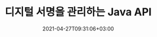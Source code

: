 ---
############################# Static ############################
layout: "product"
date: 2021-04-27T09:31:06+03:00
draft: false

product: "Signature"
product_tag: "signature"
platform: "Java"
platform_tag: "java"

############################# Head ############################
head_title: "Java 디지털 서명 API, PDF Word Excel 이미지에 전자 서명 추가"
head_description: "자바 디지털 서명 API. PDF, Microsoft Word, Excel 스프레드시트, PowerPoint 프레젠테이션 및 이미지 문서 형식에 디지털 서명을 하는 전자 서명 라이브러리입니다."

############################# Header ############################
title: "디지털 서명을 관리하는 Java API"
description: "이미지 및 디지털 문서 파일 형식 서명을 위해 Java 애플리케이션에서 이미지, QR 코드, 바코드, 메타데이터, 텍스트 및 스탬프 유형의 전자 서명을 관리합니다."
button:
    enable: true

############################# SubMenu ############################
submenu:
    enable: true
    
    left:
        img_alt: "GroupDocs.Signature for Java"
        image: "https://www.groupdocs.cloud/templates/groupdocs/images/product-logos/groupdocs-signature-java.png"
        product: "GroupDocs.Signature"
        platform: "Java"

    middle:
        button:
            # button loop
            - link: "#overview"
              text: "개요"

            # button loop
            - link: "#features"
              text: "특징"

            # button loop
            - link: "#support"
              text: "지원하다"

            # button loop
            - link: "https://products.groupdocs.app/signature"
              text: "라이브 데모"

            # button loop
            - link: "https://purchase.groupdocs.com/pricing/signature/java"
              text: "가격"

    right:
        link_download: "https://downloads.groupdocs.com/signature"
        link_learn: "https://docs.groupdocs.com/signature/java/"
        link_buy: "https://purchase.groupdocs.com"

############################# Overview ############################
overview:
    enable: true
    content: |
      Java API용 GroupDocs.Signature를 사용하면 외부 소프트웨어를 설치하지 않고도 지원되는 형식의 디지털 문서에 서명할 수 있는 전자 서명 기능이 있는 Java 응용 프로그램을 개발할 수 있습니다. 이미지, 바코드, QR 코드, 스탬프, 텍스트, 광학 및 메타데이터와 같은 다양한 유형의 전자 서명 조작 및 관리를 지원합니다. Microsoft Office Word, PowerPoint 프레젠테이션, Excel 스프레드시트, 이미지 및 PDF 파일과 같은 모든 전자 비즈니스 문서는 서명 속성을 사용자 지정하여 디지털 서명할 수 있습니다. 귀하의 요구 사항에 따라 그림자, 치수, 정렬 등. 디지털 서명 라이브러리는 단순하고 가벼우며 신규 또는 기존 Java 애플리케이션 내에서 쉽게 통합할 수 있는 단일 DLL 파일로 구성됩니다.  

      GroupDocs.Signature for Java API를 통해 시스템에서 등록된 모든 인증서를 로드하거나 단순 및 고급 검색을 사용하여 기존 서명을 찾을 수 있습니다. 일반 서명 속성(텍스트 크기, 불투명도, 회전, 확인, 글꼴 속성, 색상 옵션, 페이지 번호, 너비, 상단, 왼쪽 등)을 지정하고 다양한 전자 서명 유형 구현 지원을 지정하여 암호로 보호된 문서 작업 옵션을 통해 신뢰할 수 있습니다. 디지털 문서를 위한 전자 서명 관리 솔루션입니다.  

      Java용 GroupDocs.Signature는 모든 Java 버전과 호환되며 Java 런타임을 실행할 수 있는 널리 사용되는 운영 체제(Windows, Linux, MacOS)를 지원합니다.
    tabs:
      enable: true
      
      ## TAB ONE ##
      tab_one:
        description: |
          다음은 Java용 GroupDocs.Signature 기능의 개요입니다.
      
        right:
          enable: true
          icon: "fab fa-html5"
          title: "서명 유형"
          content: |
            * 텍스트 서명
            * 이미지 서명
            * 디지털 서명
            * QR 코드 서명
            * 바코드 서명
            * 스탬프 서명
            * 양식 필드 서명
      
      ## TAB TWO ##
      tab_two:
        description: |
          Java 전자 서명 API는 아래와 같은 다양한 문서 파일 형식을 지원합니다. [지원되는 문서 형식.](https://docs.groupdocs.com/signature/java/supported-document-formats/)

        left:
          enable: true
          table:
            # table loop
            - title: "Microsoft Office"
              content: |
                * **Word:** DOC, DOCX, DOCM, DOT, DOTX, DOTM, RTF, TXT
                * **Excel:** XLS, XLSX, XLSM, XLSB, XLTM, XLT, XLTM, XLTX, XLAM, SXC, SpreadsheetML
                * **PowerPoint:** PPT, PPTX, PPS, PPSX, PPSM, POT, POTM, POTX, PPTM

        right:
          enable: true
          table:
            # table loop
            - title: "Images & Other Formats"
              content: |
                * **이미지**: JPG, BMP, PNG, TIFF, GIF, DCM, WEBP
                * **OpenDocument**: ODT, OTT, OTS, ODS, ODP, OTP, ODG
                * **Jpeg2000**: JP2, JPF, JPX, J2K, J2C, JPM
                * **메타파일**: EMF, WMF, CMX
                * **가지고 다닐 수 있는**: PDF
                * **확장 가능한 벡터 그래픽**: CDR, SVG
                * **Adobe Photoshop**: PSD
                * **기타**: DJVU

      ## TAB THREE ##
      tab_three:
        description: |
          Java용 GroupDocs.Signature는 다음 운영 체제, 프레임워크 및 패키지 관리자를 지원합니다.
        
        left:
          enable: true
          table:
            # table loop
            - icon: "fab fa-windows"
              title: "운영체제"
              content: |
                * Microsoft Windows Desktop
                * Microsoft Windows Server
                * Linux
                * MacOS

            # table loop
            - icon: "fas fa-code"
              title: "지원되는 프레임워크"
              content: |
                * Java 7 (1.7) and above

        right:
          enable: true
          table:
            # table loop
            - icon: "fas fa-cogs"
              title: "개발 환경"
              content: |
                * NetBeans
                * IntelliJ IDEA
                * Eclipse
            # table loop
            - icon: "fas fa-tools"
              title: "빌드 자동화 도구"
              content: |
                * Maven

############################# Features ############################
features:
    enable: true
    title: "Java용 GroupDocs.Signature 기능"

    feature:
      # feature loop
      - icon: "fas fa-copy"
        content: "지원되는 문서 형식에서 전자 서명 생성, 읽기, 수정, 숨기기 및 삭제"

      # feature loop
      - icon: "fas fa-eye"
        content: "스트림, 상대 경로 또는 절대 경로에서 서명된 문서에 액세스"

      # feature loop
      - icon: "fas fa-bolt"
        content: "문서, 스프레드시트, 프리젠테이션, 이미지 및 PDF 파일에 텍스트 서명 적용"
      
      # feature loop
      - icon: "fas fa-file-powerpoint"
        content: "PDF 파일에 주석, 스티커, 이미지로 텍스트 서명 추가 및 스타일 및 색상 구성"

      # feature loop
      - icon: "fas fa-code"
        content: "PDF 문서, 이미지 파일에 서명하고 다른 파일 형식으로 출력하기"

      # feature loop
      - icon: "fas fa-cloud"
        content: "텍스트 서명을 워터마크로 사용하여 이미지에 디지털 서명 및 투명도 추가, 전자 서명에 회전"

      # feature loop
      - icon: "fas fa-remove-format"
        content: "인증서 검색 및 디지털 인증서로 Microsoft Word, Excel 및 PDF 문서 서명"

      # feature loop
      - icon: "fas fa-comment-slash"
        content: "기본 텍스트 워터마크로 워드 프로세싱 문서 형식 서명"

      # feature loop
      - icon: "fas fa-location-arrow"
        content: "QR 코드, 바코드를 사용하여 단어, 슬라이드, 셀, PDF 및 이미지 파일 서명"

      # feature loop
      - icon: "fas fa-border-all"
        content: "지원되는 파일 형식을 보호하기 위해 스탬프 서명 구성 및 적용"

      # feature loop
      - icon: "fas fa-wrench"
        content: "문서, 스프레드시트, 프리젠테이션, 이미지 및 PDF 파일에 이미지 서명 설정 및 할당"

      # feature loop
      - icon: "fas fa-columns"
        content: "서명 속성(예: 모양 및 느낌, 여백, 정렬 등)을 구성합니다."

      # feature loop
      - icon: "fas fa-file-word"
        content: "암호로 보호된 문서에 디지털 서명 적용"

      # feature loop
      - icon: "fas fa-envelope"
        content: "서명 처리기를 사용하여 PDF 문서의 텍스트 확인 수행"

      # feature loop
      - icon: "fas fa-print"
        content: ".CER 및 .PFX 인증서 컨테이너를 사용하여 Word, Cell, PDF 문서의 디지털 검증"

      # feature loop
      - icon: "fas fa-file-archive"
        content: "PDF 텍스트 서명에 대해 다른 측정 단위 유형(예: 밀리미터, 픽셀 등) 지정"

      # feature loop
      - icon: "fas fa-lock"
        content: "파일 또는 URL을 통해 문서 정보 얻기 - PDF 문서에 양식 필드 서명 추가"

      # feature loop
      - icon: "fas fa-file-code"
        content: "맞춤형 데이터 객체, 임베디드 VCard, 이메일, EPC, MeCard 또는 이벤트 객체를 QR 코드에 추가"
      
      # feature loop
      - icon: "fas fa-fill-drip"
        content: "서명에 다양한 브러시 스타일 적용(예: 그라데이션, 방사형, 단색 및 텍스처 브러시)"

      # feature loop
      - icon: "fas fa-file-excel"
        content: "FTP 또는 Azure Cloud Storage에 있는 문서 서명"

      # feature loop
      - icon: "fas fa-heading"
        content: "문서, 슬라이드, 이미지 및 PDF 파일의 도형 내부에 텍스트 정렬 설정"

      # feature loop
      - icon: "fas fa-project-diagram"
        content: "PowerPoint 프레젠테이션 문서 검색, 확인 및 디지털 서명"

      # feature loop
      - icon: "fas fa-cube"
        content: "셀 문서의 픽셀을 사용하여 서명 배치 및 스탬프 서명을 위한 텍스트 위치 지정"

      # feature loop
      - icon: "fab fa-uncharted"
        content: "모서리가 둥근 사각형 스탬프 서명 구현"

       # feature loop
      - icon: "fab fa-uncharted"
        content: "이미지 데이터 콘텐츠로 바코드 및 QR 코드 서명 확장"

       # feature loop
      - icon: "fab fa-uncharted"
        content: "서명 및 검색 옵션으로 작업하는 동안 암호화된 메타데이터 서명 추가"

       # feature loop
      - icon: "fab fa-uncharted"
        content: "Word, Excel 및 프레젠테이션 내의 메타데이터 서명에 사용자 지정 개체 포함"

    more_feature:
      # more_feature_loop
      - title: "손쉬운 전자 서명 구성 및 적용"
        content: |
          Java API용 GroupDocs.Signature를 사용하면 전자 서명을 구성하고 지원되는 문서 형식에 추가할 수 있습니다. 다음은 PDF 파일에 텍스트 서명을 적용하는 것이 얼마나 간단한지 보여주는 코드 예제입니다.

          ```java
          Signature signature = new Signature("sample.pdf");

          TextSignOptions options = new TextSignOptions("John Smith");
          // 서명 위치 설정
          options.setLeft(100);
          options.setTop(100);
          
          // 서명 사각형 설정
          options.setWidth(100);
          options.setHeight(30);

          // 텍스트 색상 및 글꼴 설정
          options.setForeColor(Color.RED);
          SignatureFont signatureFont = new SignatureFont();
          signatureFont.setSize(12);
          signatureFont.setFamilyName("Comic Sans MS");
          options.setFont(signatureFont);
          options.setSignatureImplementation(TextSignatureImplementation.Sticker)

          // 문서를 파일로 서명
          signature.sign("sample_signed.pdf", options);
          ```

      # more_feature_loop
      - title: "전자 서명에 대해 지원되는 바코드 인코딩 유형"
        content: |
          Java API용 GroupDocs.Signature를 사용하여 지원되는 파일 형식에 바코드 및 QR 코드 서명을 적용할 수 있습니다. Java용 GroupDocs.Signature는 대부분의 요구 사항을 충족할 수 있는 광범위한 바코드 인코딩 유형을 지원합니다. 지원되는 바코드 인코딩 유형에는 Code 11, Code 128, Code 16K/32, Databar 코드, GS1 Codeblock, ISBN, ISMN, ISSN, ITF16, Pdf147, EAN8, EAN13, EAN14, UPCA, UPCE, ITF14, Code39 Standard 및 Code39 확장.

          마찬가지로 GroupDocs.Signature for Java API를 사용하면 QR, Aztec 및 Data Matrix와 같은 QR 코드 유형을 사용할 수 있습니다. 지원되는 QR 코드 인코딩 유형에는 Aztec, DataMatrix, GS1 DataMatrix 및 GS1 QR이 포함됩니다.

      # more_feature_loop
      - title: "서명 및 인증서 검색"
        content: |
          GroupDocs.Signature for Java API를 통해 모든 문서, 프리젠테이션, 스프레드시트, 이미지 및 PDF 파일에서 QR 코드 및 바코드 서명을 검색하고 검색 결과를 가져올 수 있습니다. 또한 QR 코드 서명으로 서명된 문서에서 사용자 지정 데이터 개체를 검색하고 QR 코드로 서명된 문서에서 표준 VCard 및 이메일 개체를 검색할 수 있습니다. QR 코드 서명의 암호화된 텍스트 확인 및 PDF 문서의 메타데이터 서명 검색도 지원됩니다. Words & Cells 문서의 디지털 서명에 대한 추가 검색 기준을 적용합니다.  

          검색 옵션은 Word 문서, 슬라이드 및 스프레드시트의 메타데이터 서명에도 사용할 수 있으며 양식 필드 검색은 PDF 문서에 사용할 수 있습니다.

      # more_feature_loop
      - title: "전자 서명 속성 구성"
        content: |
          최종 사용자의 UX를 향상시키기 위해 GroupDocs.Signature for Java API는 매우 쉽게 구성할 수 있는 많은 속성을 제공합니다. 글꼴 및 색상 옵션(배경색, 전경색, 굵게, 기울임꼴, 밑줄, 글꼴군, 글꼴 크기 등), 배경 및 테두리 옵션(배경색, 배경 투명도, 테두리 색상, 테두리 대시 스타일, 테두리 두께, 테두리 투명도 등), 서명 여백(왼쪽, 위쪽, 너비, 높이, 여백 등), 이미지 서명 영역 및 서명 정렬 설정(가로 정렬, 세로 정렬 등).

############################# Support ############################
support:
    enable: true

############################# Solutions ############################
solutions:
    enable: true
    title: "GroupDocs.Signature는 널리 사용되는 다른 개발 환경을 위한 문서 서명 API를 제공합니다."

    solution:
        # solution loop
        - img_alt: "GroupDocs.Signature for .NET"
          image: "https://www.groupdocs.cloud/templates/groupdocs/images/product-logos/groupdocs-signature-net.png"
          product: "GroupDocs.Signature"
          platform: ".NET"
          link: "/signature/net/"

############################# Back to top ###############################
back_to_top:
  enable: true
---
